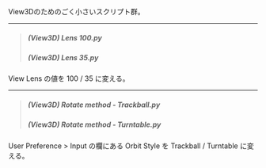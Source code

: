 

View3Dのためのごく小さいスクリプト群。

---

> ##### (View3D) Lens 100.py
> ##### (View3D) Lens 35.py

View Lens の値を 100 / 35 に変える。

---

> ##### (View3D) Rotate method - Trackball.py
> ##### (View3D) Rotate method - Turntable.py

User Preference > Input の欄にある Orbit Style を Trackball / Turntable に変える。


